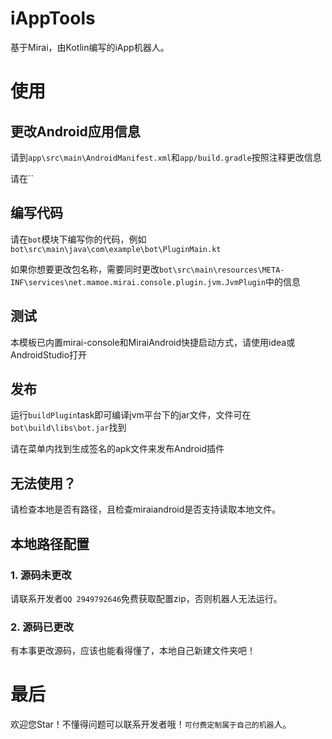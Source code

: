 # iAppTools

基于Mirai，由Kotlin编写的iApp机器人。

# 使用

## 更改Android应用信息

请到`app\src\main\AndroidManifest.xml`和`app/build.gradle`按照注释更改信息

请在``

## 编写代码

请在`bot`模块下编写你的代码，例如`bot\src\main\java\com\example\bot\PluginMain.kt`

如果你想要更改包名称，需要同时更改`bot\src\main\resources\META-INF\services\net.mamoe.mirai.console.plugin.jvm.JvmPlugin`中的信息

## 测试

本模板已内置mirai-console和MiraiAndroid快捷启动方式，请使用idea或AndroidStudio打开

## 发布

运行`buildPlugin`task即可编译jvm平台下的jar文件，文件可在`bot\build\libs\bot.jar`找到

请在菜单内找到生成签名的apk文件来发布Android插件

## 无法使用？

请检查本地是否有路径，且检查miraiandroid是否支持读取本地文件。

## 本地路径配置

### 1. 源码未更改

请联系开发者`QQ 2949792646`免费获取配置zip，否则机器人无法运行。

### 2. 源码已更改

有本事更改源码，应该也能看得懂了，本地自己新建文件夹吧！

# 最后

欢迎您Star！不懂得问题可以联系开发者哦！`可付费定制属于自己的机器`人。
